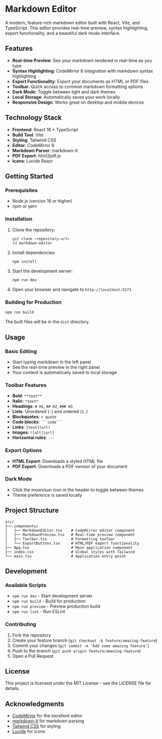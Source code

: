 # Markdown Editor

A modern, feature-rich markdown editor built with React, Vite, and TypeScript. This editor provides real-time preview, syntax highlighting, export functionality, and a beautiful dark mode interface.

## Features

- **Real-time Preview**: See your markdown rendered in real-time as you type
- **Syntax Highlighting**: CodeMirror 6 integration with markdown syntax highlighting
- **Export Functionality**: Export your documents as HTML or PDF files
- **Toolbar**: Quick access to common markdown formatting options
- **Dark Mode**: Toggle between light and dark themes
- **Local Storage**: Automatically saves your work locally
- **Responsive Design**: Works great on desktop and mobile devices

## Technology Stack

- **Frontend**: React 18 + TypeScript
- **Build Tool**: Vite
- **Styling**: Tailwind CSS
- **Editor**: CodeMirror 6
- **Markdown Parser**: markdown-it
- **PDF Export**: html2pdf.js
- **Icons**: Lucide React

## Getting Started

### Prerequisites

- Node.js (version 16 or higher)
- npm or yarn

### Installation

1. Clone the repository:
   ```bash
   git clone <repository-url>
   cd markdown-editor
   ```

2. Install dependencies:
   ```bash
   npm install
   ```

3. Start the development server:
   ```bash
   npm run dev
   ```

4. Open your browser and navigate to `http://localhost:5173`

### Building for Production

```bash
npm run build
```

The built files will be in the `dist` directory.

## Usage

### Basic Editing
- Start typing markdown in the left panel
- See the real-time preview in the right panel
- Your content is automatically saved to local storage

### Toolbar Features
- **Bold**: `**text**`
- **Italic**: `*text*`
- **Headings**: `# H1`, `## H2`, `### H3`
- **Lists**: Unordered (`-`) and ordered (`1.`)
- **Blockquotes**: `> quote`
- **Code blocks**: ` ```code``` `
- **Links**: `[text](url)`
- **Images**: `![alt](url)`
- **Horizontal rules**: `---`

### Export Options
- **HTML Export**: Downloads a styled HTML file
- **PDF Export**: Downloads a PDF version of your document

### Dark Mode
- Click the moon/sun icon in the header to toggle between themes
- Theme preference is saved locally

## Project Structure

```
src/
├── components/
│   ├── MarkdownEditor.tsx    # CodeMirror editor component
│   ├── MarkdownPreview.tsx   # Real-time preview component
│   ├── Toolbar.tsx           # Formatting toolbar
│   └── ExportButtons.tsx     # HTML/PDF export functionality
├── App.tsx                   # Main application component
├── index.css                 # Global styles with Tailwind
└── main.tsx                  # Application entry point
```

## Development

### Available Scripts

- `npm run dev` - Start development server
- `npm run build` - Build for production
- `npm run preview` - Preview production build
- `npm run lint` - Run ESLint

### Contributing

1. Fork the repository
2. Create your feature branch (`git checkout -b feature/amazing-feature`)
3. Commit your changes (`git commit -m 'Add some amazing feature'`)
4. Push to the branch (`git push origin feature/amazing-feature`)
5. Open a Pull Request

## License

This project is licensed under the MIT License - see the LICENSE file for details.

## Acknowledgments

- [CodeMirror](https://codemirror.net/) for the excellent editor
- [markdown-it](https://github.com/markdown-it/markdown-it) for markdown parsing
- [Tailwind CSS](https://tailwindcss.com/) for styling
- [Lucide](https://lucide.dev/) for icons